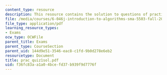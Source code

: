 ```yaml
---
content_type: resource
description: This resource contains the solution to questions of practice quiz 1.
file: /media/courses/6-046j-introduction-to-algorithms-sma-5503-fall-2005/f36fc83aa1a04bcefd37b939f9d7776f_prac_quiz1sol.pdf
file_type: application/pdf
learning_resource_types:
- Exams
ocw_type: OCWFile
parent_title: Exams
parent_type: CourseSection
parent_uid: 144d9e51-3546-eac8-c1fd-9b0d278e6eb2
resourcetype: Document
title: prac_quiz1sol.pdf
uid: f36fc83a-a1a0-4bce-fd37-b939f9d7776f
---
```

